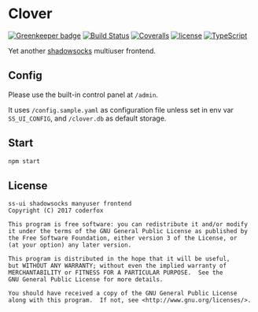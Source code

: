 Clover
=====

[![Greenkeeper badge](https://badges.greenkeeper.io/coderfox/ss-ui.svg)](https://greenkeeper.io/)
[![Build Status](https://img.shields.io/travis/coderfox/ss-ui.svg?style=flat-square)](https://travis-ci.org/coderfox/ss-ui)
[![Coveralls](https://img.shields.io/coveralls/coderfox/ss-ui.svg?style=flat-square)](https://coveralls.io/github/coderfox/ss-ui)
[![license](https://img.shields.io/github/license/coderfox/ss-ui.svg?style=flat-square)](https://github.com/coderfox/ss-ui/blob/master/LICENSE.md)
[![TypeScript](https://img.shields.io/badge/TypeScript-v2.3.4-blue.svg?style=flat-square)](https://www.typescriptlang.org/)

Yet another [shadowsocks](https://shadowsocks.org) multiuser frontend.

Config
-----

Please use the built-in control panel at `/admin`.

It uses `/config.sample.yaml` as configuration file unless set in env var `SS_UI_CONFIG`, and `/clover.db` as default storage.

Start
-----

```sh
npm start
```

License
-----

```
ss-ui shadowsocks manyuser frontend
Copyright (C) 2017 coderfox

This program is free software: you can redistribute it and/or modify
it under the terms of the GNU General Public License as published by
the Free Software Foundation, either version 3 of the License, or
(at your option) any later version.

This program is distributed in the hope that it will be useful,
but WITHOUT ANY WARRANTY; without even the implied warranty of
MERCHANTABILITY or FITNESS FOR A PARTICULAR PURPOSE.  See the
GNU General Public License for more details.

You should have received a copy of the GNU General Public License
along with this program.  If not, see <http://www.gnu.org/licenses/>.
```